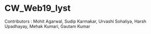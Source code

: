 # CW_Web19_lyst
Contributors : Mohit Agarwal, Sudip Karmakar, Urvashi Sohaliya, Harsh Upadhayay, Mehak Kumari, Gautam Kumar
